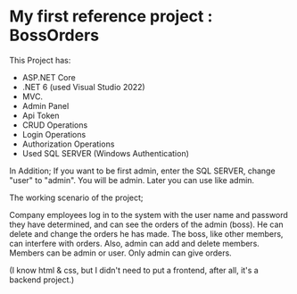 # My first reference project : BossOrders

This Project has:

+ ASP.NET Core
+ .NET 6 (used Visual Studio 2022)
+ MVC.
+ Admin Panel
+ Api Token
+ CRUD Operations
+ Login Operations
+ Authorization Operations
+ Used SQL SERVER (Windows Authentication)

In Addition;
If you want to be first admin, enter the SQL SERVER, change "user" to "admin". You will be admin. Later you can use like admin.

The working scenario of the project;

Company employees log in to the system with the user name and password they have determined, and can see the orders of the admin (boss). He can delete and change the orders he has made. The boss, like other members, can interfere with orders. Also, admin can add and delete members. Members can be admin or user. Only admin can give orders.

(I know html & css, but I didn't need to put a frontend, after all, it's a backend project.)


